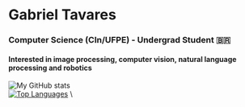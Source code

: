 # Gabriel Tavares
### Computer Science (CIn/UFPE) - Undergrad Student :brazil:
#### Interested in image processing, computer vision, natural language processing and robotics
![My GitHub stats](https://github-readme-stats.vercel.app/api?username=booleangabs&count_private=true) \
[![Top Languages](https://github-readme-stats.vercel.app/api/top-langs/?username=booleangabs)](https://github.com/anuraghazra/github-readme-stats) \



<!--
**booleangabs/booleangabs** is a ✨ _special_ ✨ repository because its `README.md` (this file) appears on your GitHub profile.

Here are some ideas to get you started:

- 🔭 I’m currently working on ...
- 🌱 I’m currently learning ...
- 👯 I’m looking to collaborate on ...
- 🤔 I’m looking for help with ...
- 💬 Ask me about ...
- 📫 How to reach me: ...
- 😄 Pronouns: ...
- ⚡ Fun fact: ...
-->
